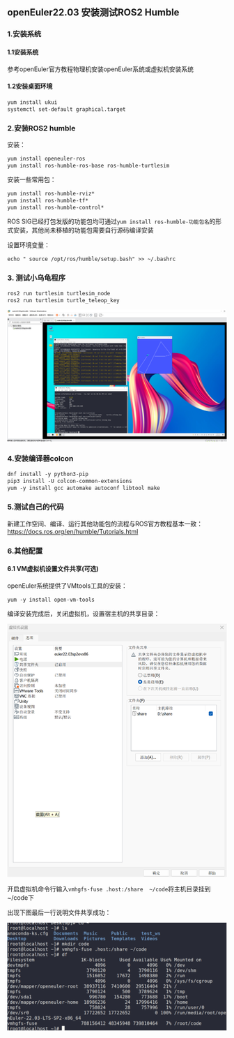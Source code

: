 ## openEuler22.03 安装测试ROS2 Humble

### 1.安装系统

#### 1.1安装系统

参考openEuler官方教程物理机安装openEuler系统或虚拟机安装系统

#### 1.2安装桌面环境

```
yum install ukui
systemctl set-default graphical.target
```

### 2.安装ROS2 humble

安装：

```
yum install openeuler-ros
yum install ros-humble-ros-base ros-humble-turtlesim
```

安装一些常用包：

```
yum install ros-humble-rviz*   
yum install ros-humble-tf*   
yum install ros-humble-control*   
```

ROS SIG已经打包发版的功能包均可通过`yum install ros-humble-功能包名`的形式安装，其他尚未移植的功能包需要自行源码编译安装

设置环境变量：

```
echo " source /opt/ros/humble/setup.bash" >> ~/.bashrc 
```

### 3. 测试小乌龟程序

```
ros2 run turtlesim turtlesim_node
ros2 run turtlesim turtle_teleop_key
```

![](img/乌龟测试1.png)

### 4.安装编译器colcon

```
dnf install -y python3-pip
pip3 install -U colcon-common-extensions
yum -y install gcc automake autoconf libtool make
```

### 5.测试自己的代码

新建工作空间、编译、运行其他功能包的流程与ROS官方教程基本一致：https://docs.ros.org/en/humble/Tutorials.html

### 6.其他配置

#### 6.1 VM虚拟机设置文件共享(可选)

openEuler系统提供了VMtools工具的安装：

```
yum -y install open-vm-tools
```

编译安装完成后，关闭虚拟机，设置宿主机的共享目录：

![](img/11.png)



开启虚拟机命令行输入`vmhgfs-fuse .host:/share  ~/code`将主机目录挂到~/code下

出现下图最后一行说明文件共享成功：

![](img/文件共享.png)

